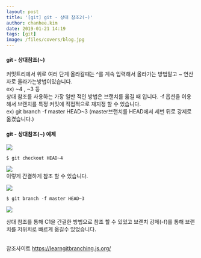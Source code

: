 ```yaml
---
layout: post
title: '[git] git - 상대 참조2(~)'
author: chanhee.kim
date: 2019-01-21 14:19
tags: [git]
image: /files/covers/blog.jpg
---
```


#### git - 상대참조(~)
커밋트리에서 위로 여러 단계 올라갈때는 ^를 계속 입력해서 올라가는 방법말고 ~ 연산자로 올라가는방법이있습니다.<br>
ex) ~4 , ~3 등<br>
상대 참조를 사용하는 가장 일반 적인 방법은 브랜치를 옮길 때 입니다. -f 옵션을 이용해서 브랜치를 특정 커밋에 직접적으로 재지정 할 수 있습니다.<br>
ex) git branch -f master HEAD~3 (master브랜치를 HEAD에서 세번 뒤로 강제로 옮겼습니다.)

#### git - 상대참조(~) 예제
<img src="{{ site.baseurl }}/assets/images/git/refs5.JPG"><br>

``` linux
$ git checkout HEAD~4
```
<img src="{{ site.baseurl }}/assets/images/git/refs6.JPG"><br>
이렇게 간결하게 참조 할 수 있습니다.

<img src="{{ site.baseurl }}/assets/images/git/refs7.JPG"><br>
``` linux
$ git branch -f master HEAD~3
```
<img src="{{ site.baseurl }}/assets/images/git/refs8.JPG"><br>

상대 참조를 통해 C1을 간결한 방법으로 참조 할 수 있었고 브랜치 강제(-f)를 통해 브랜치를 저위치로 빠르게 옮길수 있었습니다.

<br>
참조사이트
<a href="https://learngitbranching.js.org/">https://learngitbranching.js.org/</a>
